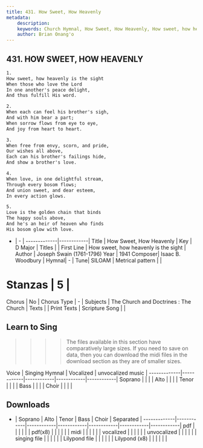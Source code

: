 ```yaml
---
title: 431. How Sweet, How Heavenly
metadata:
    description: 
    keywords: Church Hymnal, How Sweet, How Heavenly, How sweet, how heavenly is the sight, 
    author: Brian Onang'o
---
```



## 431. HOW SWEET, HOW HEAVENLY

```txt
1.
How sweet, how heavenly is the sight 
When those who love the Lord 
In one another's peace delight, 
And thus fulfill His word. 

2.
When each can feel his brother's sigh, 
And with him bear a part; 
When sorrow flows from eye to eye, 
And joy from heart to heart. 

3.
When free from envy, scorn, and pride, 
Our wishes all above, 
Each can his brother's failings hide, 
And show a brother's love. 

4.
When love, in one delightful stream, 
Through every bosom flows; 
And union sweet, and dear esteem, 
In every action glows. 

5.
Love is the golden chain that binds 
The happy souls above, 
And he's an heir of heaven who finds 
His bosom glow with love.
```

- |   -  |
-------------|------------|
Title | How Sweet, How Heavenly |
Key | D Major |
Titles |  |
First Line | How sweet, how heavenly is the sight |
Author | Joseph Swain (1761-1796)
Year | 1941
Composer| Isaac B. Woodbury |
Hymnal|  - |
Tune| SILOAM |
Metrical pattern | |
# Stanzas | 5 |
Chorus | No |
Chorus Type | - |
Subjects | The Church and Doctrines : The Church |
Texts |  |
Print Texts | 
Scripture Song |  |
  
## Learn to Sing

>>>> The files available in this section have comparatively large sizes. If you need to save on data, then you can download the midi files in the download section as they are of smaller sizes.

Voice |  Singing Hymnal | Vocalized | unvocalized music |
-------------|------------|------------|------------|------------|
Soprano | | | |
Alto | | | |
Tenor | | | |
Bass | | | |
Choir | | | |

## Downloads

- |  Soprano | Alto | Tenor | Bass | Choir | Separated |
-------------|------------|------------|------------|------------|------------|------------|
pdf | | | | | |
pdf(x8) | | | | | |
midi | | | | | |
vocalized | | | | | |
unvocalized | | | | | |
singing file | | | | | |
Lilypond file | | | | | |
Lilypond (x8) | | | | | |
  